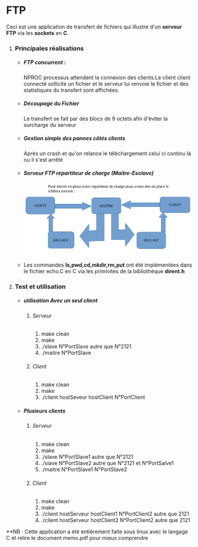 # FTP
Ceci est une application de transfert de fichiers qui illustre d'un **serveur FTP** via les **sockets** en **C**.


<ol>
  <li><h3>Principales réalisations</h3>
    <ul>
      <li><h5>FTP concurrent :</h5>
          NPROC processus attendent la connexion des clients.Le client client connecté sollicite un fichier et le serveur lui renvoie le fichier et des statistiques du transfert sont affichées.
      </li>
      <li><h5>Découpage du Fichier</h5>
        Le transfert se fait par des blocs de 9 octets afin d'éviter la surcharge du serveur
      </li>
      <li><h5>Gestion simple des pannes côtés clients</h5>
        Après un crash et qu'on relance le téléchargement celui ci continu là ou il s'est arrêté
      </li>
      <li><h5>Serveur FTP répartiteur de charge (Maitre-Esclave)</h5>
          <img  weight="20" heigth="20" src="https://github.com/bahmine/FTP/blob/main/repartition.png">
      </li>
      <li> Les commandes <b>ls,pwd,cd,mkdir,rm,put</b> ont été implémentées dans le fichier echo.C en C via les primivites de la bibliothèque <b>dirent.h</b>
      </li>
    </ul>
  </li>
  <li><h3>Test et utilisation</h3>
      <ul>
        <li><h5>utilisation Avec un seul client</h5>
          <ol>
            <li><h6>Serveur</h6>
              <ol>
                <li>make clean</li>
                <li>make</li>
                <li>./slave N°PortSlave autre que N°2121</li>
                <li>./maitre N°PortSlave </li>
              </ol>
            </li>
            <li><h6>Client</h6>
              <ol>
                <li>make clean</li>
                <li>make</li>
                <li>./client hostSeveur hostClient N°PortClient</li>
              </ol>
            </li>
          </ol>
        </li>
        <li><h5>Plusieurs clients</h5>
            <ol>
            <li><h6>Serveur</h6>
              <ol>
                <li>make clean</li>
                <li>make</li>
                <li>./slave N°PortSlave1 autre que N°2121</li>
                <li>./slave N°PortSlave2 autre que N°2121 et N°PortSalve1</li>
                <li>./maitre N°PortSlave1 N°PortSlave2</li>
              </ol>
            </li>
            <li><h6>Client</h6>
              <ol>
                <li>make clean</li>
                <li>make</li>
                <li>./client hostServeur hostClient1 N°PortClient2 autre que 2121</li>
                <li>./client hostServeur hostClient2 N°PortClient2 autre que 2121</li>
              </ol>
            </li>
          </ol>
        </li>
      </ul>
  </li>
</ol>
**NB : Cette application a été entièrement faite sous linux avec le langage C et relire le document memo.pdf pour mieux comprendre
